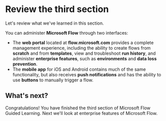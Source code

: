 <properties
   pageTitle="Review this section | Microsoft Flow"
   description="Review what you learned in this section of the Guided Learning for Microsoft Flow."
   services=""
   suite="flow"
   documentationCenter="na"
   authors="msftman"
   manager="anneta"
   editor=""
   tags=""
   featuredVideoId=""
   courseDuration="3m"/>

<tags
   ms.service="flow"
   ms.devlang="na"
   ms.topic="get-started-article"
   ms.tgt_pltfrm="na"
   ms.workload="na"
   ms.date="11/22/2016"
   ms.author="deonhe"/>

# Review the third section

Let's review what we've learned in this section.

You can administer **Microsoft Flow** through two interfaces: 

* The **web portal** located at **flow.microsoft.com** provides a complete management experience, including the ability to create flows from **scratch** and from **templates**, view and troubleshoot **run history**, and administer **enterprise features**, such as **environments** and **data loss prevention**.
* The **mobile app** for iOS and Android contains much of the same functionality, but also receives **push notifications** and has the ability to use **buttons** to manually trigger a flow. 

## What's next?
Congratulations! You have finished the third section of Microsoft Flow Guided Learning. Next we'll look at enterprise features of Microsoft Flow.

